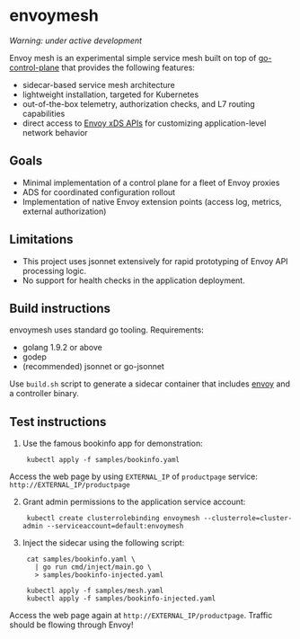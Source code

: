 # envoymesh

_Warning: under active development_

Envoy mesh is an experimental simple service mesh built on top of
[go-control-plane](https://github.com/envoyproxy/go-control-plane) that
provides the following features:

- sidecar-based service mesh architecture
- lightweight installation, targeted for Kubernetes
- out-of-the-box telemetry, authorization checks, and L7 routing capabilities
- direct access to [Envoy xDS
  APIs](https://github.com/envoyproxy/data-plane-api) for customizing
  application-level network behavior

## Goals
- Minimal implementation of a control plane for a fleet of Envoy proxies
- ADS for coordinated configuration rollout
- Implementation of native Envoy extension points (access log, metrics,
  external authorization)

## Limitations

- This project uses jsonnet extensively for rapid prototyping of Envoy API
  processing logic.
- No support for health checks in the application deployment.

## Build instructions

envoymesh uses standard go tooling. Requirements:
- golang 1.9.2 or above
- godep
- (recommended) jsonnet or go-jsonnet

Use `build.sh` script to generate a sidecar container that includes
[envoy](https://www.envoyproxy.io/) and a controller binary.

## Test instructions

1. Use the famous bookinfo app for demonstration:

        kubectl apply -f samples/bookinfo.yaml

Access the web page by using `EXTERNAL_IP` of `productpage` service:
`http://EXTERNAL_IP/productpage`

2. Grant admin permissions to the application service account:
    
        kubectl create clusterrolebinding envoymesh --clusterrole=cluster-admin --serviceaccount=default:envoymesh

3. Inject the sidecar using the following script:

        cat samples/bookinfo.yaml \
          | go run cmd/inject/main.go \
          > samples/bookinfo-injected.yaml 

        kubectl apply -f samples/mesh.yaml
        kubectl apply -f samples/bookinfo-injected.yaml

Access the web page again at `http://EXTERNAL_IP/productpage`. Traffic should
be flowing through Envoy!

